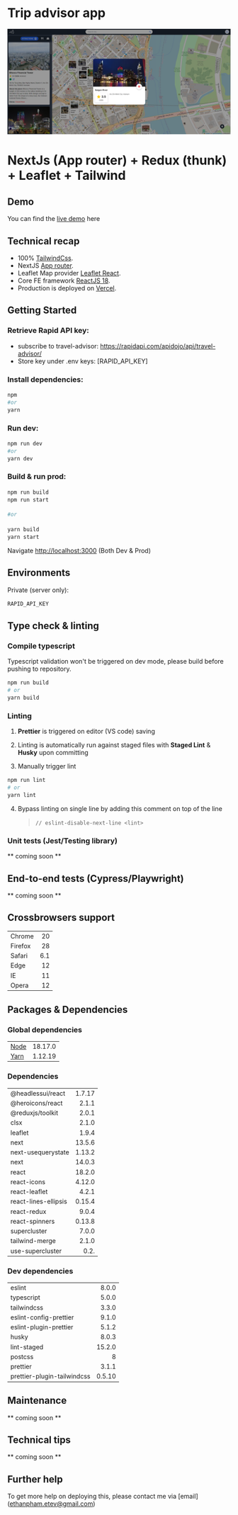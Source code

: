 # Trip advisor app

![Vacation Buddy](public/preview.png)

# NextJs (App router) + Redux (thunk) + Leaflet + Tailwind

## Demo

You can find the [live demo](https://vacation-buddy-ethan.vercel.app/) here

## Technical recap

- 100% [TailwindCss](https://tailwindcss.com/docs).
- NextJS [App router](https://nextjs.org/docs/app).
- Leaflet Map provider [Leaflet React](https://react-leaflet.js.org/).
- Core FE framework [ReactJS 18](https://react.dev/learn).
- Production is deployed on [Vercel](https://vercel.com/).

## Getting Started

### Retrieve Rapid API key:

- subscribe to travel-advisor: https://rapidapi.com/apidojo/api/travel-advisor/
- Store key under .env keys: [RAPID_API_KEY]

### Install dependencies:

```bash
npm
#or
yarn
```

### Run dev:

```bash
npm run dev
#or
yarn dev
```

### Build & run prod:

```bash
npm run build
npm run start

#or

yarn build
yarn start
```

Navigate [http://localhost:3000](http://localhost:3000) (Both Dev & Prod)

## Environments

Private (server only):

```bash
RAPID_API_KEY
```

## Type check & linting

### Compile typescript

Typescript validation won't be triggered on dev mode, please build before pushing to repository.

```bash
npm run build
# or
yarn build
```

### Linting

1. **Prettier** is triggered on editor (VS code) saving

2. Linting is automatically run against staged files with **Staged Lint** & **Husky** upon committing

3. Manually trigger lint

```bash
npm run lint
# or
yarn lint
```

4. Bypass linting on single line by adding this comment on top of the line
   > `// eslint-disable-next-line <lint>`

### Unit tests (Jest/Testing library)

** coming soon **

## End-to-end tests (Cypress/Playwright)

** coming soon **

## Crossbrowsers support

|         |     |
| ------- | --: |
| Chrome  |  20 |
| Firefox |  28 |
| Safari  | 6.1 |
| Edge    |  12 |
| IE      |  11 |
| Opera   |  12 |

## Packages & Dependencies

### Global dependencies

|                              |         |
| ---------------------------- | ------- |
| [Node](https://nodejs.org/)  | 18.17.0 |
| [Yarn](https://yarnpkg.com/) | 1.12.19 |

### Dependencies

|                      |        |
| -------------------- | -----: |
| @headlessui/react    | 1.7.17 |
| @heroicons/react     |  2.1.1 |
| @reduxjs/toolkit     |  2.0.1 |
| clsx                 |  2.1.0 |
| leaflet              |  1.9.4 |
| next                 | 13.5.6 |
| next-usequerystate   | 1.13.2 |
| next                 | 14.0.3 |
| react                | 18.2.0 |
| react-icons          | 4.12.0 |
| react-leaflet        |  4.2.1 |
| react-lines-ellipsis | 0.15.4 |
| react-redux          |  9.0.4 |
| react-spinners       | 0.13.8 |
| supercluster         |  7.0.0 |
| tailwind-merge       |  2.1.0 |
| use-supercluster     |   0.2. |

### Dev dependencies

|                             |        |
| --------------------------- | -----: |
| eslint                      |  8.0.0 |
| typescript                  |  5.0.0 |
| tailwindcss                 |  3.3.0 |
| eslint-config-prettier      |  9.1.0 |
| eslint-plugin-prettier      |  5.1.2 |
| husky                       |  8.0.3 |
| lint-staged                 | 15.2.0 |
| postcss                     |      8 |
| prettier                    |  3.1.1 |
| prettier-plugin-tailwindcss | 0.5.10 |

## Maintenance

** coming soon **

## Technical tips

** coming soon **

## Further help

To get more help on deploying this, please contact me via [email] (ethanpham.etev@gmail.com)
